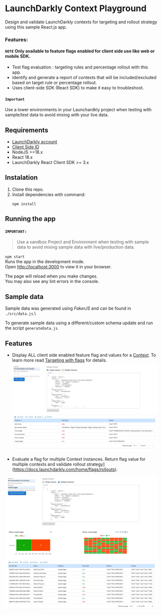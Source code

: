 # LaunchDarkly Context Playground
Design and validate LaunchDarkly contexts for targeting and rollout strategy using this sample React.js app.

### Features:
#### `NOTE`  Only available to feature flags enabled for client side use  like web or mobile SDK.
* Test flag evaluation : targeting rules and percentage rollout with this app.
* Identify and generate a report of contexts that will be included/excluded based on target rule or percentage rollout.
* Uses client-side SDK (React SDK) to make it easy to troubleshoot.

#### `Important`
Use a lower environments in your Launchardkly project when testing with sample/test data to avoid mixing with your live data.

## Requirements
* [LaunchDarkly account](https://launchdarkly.com/start-trial/)
* [Client Side ID](https://docs.launchdarkly.com/home/organize/environments/?q=clientside+id#finding-and-resetting-an-environments-sdk-key-mobile-key-or-client-side-id)
* NodeJS >=18.x
* React 18.x
* LaunchDarkly React Client SDK >= 3.x

## Instalation
1. Clone this repo.
2. Install dependencies with command:
    ```
    npm install
    ```


## Running the app
#### `IMPORTANT:`
> Use a sandbox Project and Environment when testing with sample data to avoid mixing sample data with live/production data.


`npm start`\
Runs the app in the development mode.\
Open [http://localhost:3000](http://localhost:3000) to view it in your browser.

The page will reload when you make changes.\
You may also see any lint errors in the console.

## Sample data
Sample data was generated using *FakerJS* and can be found in `./src/data.js`.\

To generate sample data using a different/custom schema update and run the script `generateData.js`.

## Features

* Display ALL client side enabled feature flag and values for a [Context](https://docs.launchdarkly.com/home/contexts). To learn more read [Targeting with flags](https://docs.launchdarkly.com/home/flags/targeting) for details.
![Single Context Instance](img/singleContext.jpg)


* Evaluate a flag for multiple Context instances.
Return flag value for multiple contexts and validate rollout strategy](https://docs.launchdarkly.com/home/flags/rollouts).

![Multi Context Instance](img/multiContextInstance.jpg)

